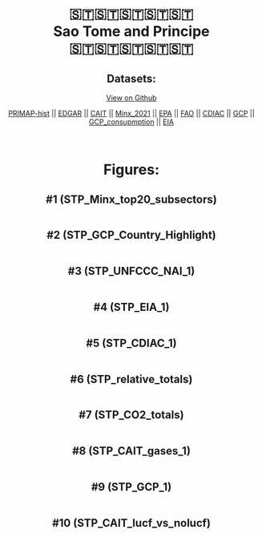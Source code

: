 
<center>
<h1 align="center">
🇸🇹🇸🇹🇸🇹🇸🇹🇸🇹
<br>
Sao Tome and Principe
<br>
🇸🇹🇸🇹🇸🇹🇸🇹🇸🇹
</h1>
<h2>Datasets:</h2>
<p><a href="https://github.com/dquintani/GreenhouseData/tree/master/country_data/STP_Sao Tome and Principe/data">View on Github</a>
<br></p><p><a href="data/STP_PRIMAP-hist.csv">PRIMAP-hist</a> || <a href="data/STP_EDGAR.csv">EDGAR</a> || <a href="data/STP_CAIT.csv">CAIT</a> || <a href="data/STP_Minx_2021.csv">Minx_2021</a> || <a href="data/STP_EPA.csv">EPA</a> || <a href="data/STP_FAO.csv">FAO</a> || <a href="data/STP_CDIAC.csv">CDIAC</a> || <a href="data/STP_GCP.csv">GCP</a> || <a href="data/STP_GCP_consupmption.csv">GCP_consupmption</a> || <a href="data/STP_EIA.csv">EIA</a></p><p><br></p>
<h1>Figures:</h1><h2>#1 (STP_Minx_top20_subsectors)</h2>
<p><img alt="" src="figures/STP_Minx_top20_subsectors.png" /></p><h2>#2 (STP_GCP_Country_Highlight)</h2>
<p><img alt="" src="figures/STP_GCP_Country_Highlight.png" /></p><h2>#3 (STP_UNFCCC_NAI_1)</h2>
<p><img alt="" src="figures/STP_UNFCCC_NAI_1.png" /></p><h2>#4 (STP_EIA_1)</h2>
<p><img alt="" src="figures/STP_EIA_1.png" /></p><h2>#5 (STP_CDIAC_1)</h2>
<p><img alt="" src="figures/STP_CDIAC_1.png" /></p><h2>#6 (STP_relative_totals)</h2>
<p><img alt="" src="figures/STP_relative_totals.png" /></p><h2>#7 (STP_CO2_totals)</h2>
<p><img alt="" src="figures/STP_CO2_totals.png" /></p><h2>#8 (STP_CAIT_gases_1)</h2>
<p><img alt="" src="figures/STP_CAIT_gases_1.png" /></p><h2>#9 (STP_GCP_1)</h2>
<p><img alt="" src="figures/STP_GCP_1.png" /></p><h2>#10 (STP_CAIT_lucf_vs_nolucf)</h2>
<p><img alt="" src="figures/STP_CAIT_lucf_vs_nolucf.png" /></p>